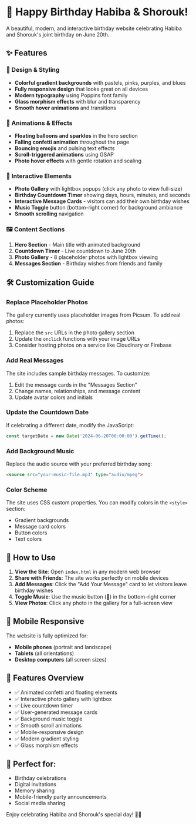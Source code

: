 # 🎉 Happy Birthday Habiba & Shorouk!

A beautiful, modern, and interactive birthday website celebrating Habiba and Shorouk's joint birthday on June 20th.

## ✨ Features

### 🎨 Design & Styling
- **Colorful gradient backgrounds** with pastels, pinks, purples, and blues
- **Fully responsive design** that looks great on all devices
- **Modern typography** using Poppins font family
- **Glass morphism effects** with blur and transparency
- **Smooth hover animations** and transitions

### 🎈 Animations & Effects
- **Floating balloons and sparkles** in the hero section
- **Falling confetti animation** throughout the page
- **Bouncing emojis** and pulsing text effects
- **Scroll-triggered animations** using GSAP
- **Photo hover effects** with gentle rotation and scaling

### 📱 Interactive Elements
- **Photo Gallery** with lightbox popups (click any photo to view full-size)
- **Birthday Countdown Timer** showing days, hours, minutes, and seconds
- **Interactive Message Cards** - visitors can add their own birthday wishes
- **Music Toggle** button (bottom-right corner) for background ambiance
- **Smooth scrolling** navigation

### 🖼️ Content Sections
1. **Hero Section** - Main title with animated background
2. **Countdown Timer** - Live countdown to June 20th
3. **Photo Gallery** - 8 placeholder photos with lightbox viewing
4. **Messages Section** - Birthday wishes from friends and family

## 🛠️ Customization Guide

### Replace Placeholder Photos
The gallery currently uses placeholder images from Picsum. To add real photos:
1. Replace the `src` URLs in the photo gallery section
2. Update the `onclick` functions with your image URLs
3. Consider hosting photos on a service like Cloudinary or Firebase

### Add Real Messages
The site includes sample birthday messages. To customize:
1. Edit the message cards in the "Messages Section"
2. Change names, relationships, and message content
3. Update avatar colors and initials

### Update the Countdown Date
If celebrating a different date, modify the JavaScript:
```javascript
const targetDate = new Date('2024-06-20T00:00:00').getTime();
```

### Add Background Music
Replace the audio source with your preferred birthday song:
```html
<source src="your-music-file.mp3" type="audio/mpeg">
```

### Color Scheme
The site uses CSS custom properties. You can modify colors in the `<style>` section:
- Gradient backgrounds
- Message card colors
- Button colors
- Text colors

## 🚀 How to Use

1. **View the Site**: Open `index.html` in any modern web browser
2. **Share with Friends**: The site works perfectly on mobile devices
3. **Add Messages**: Click the "Add Your Message" card to let visitors leave birthday wishes
4. **Toggle Music**: Use the music button (🎵) in the bottom-right corner
5. **View Photos**: Click any photo in the gallery for a full-screen view

## 📱 Mobile Responsive

The website is fully optimized for:
- **Mobile phones** (portrait and landscape)
- **Tablets** (all orientations)
- **Desktop computers** (all screen sizes)

## 🎵 Features Overview

- ✅ Animated confetti and floating elements
- ✅ Interactive photo gallery with lightbox
- ✅ Live countdown timer
- ✅ User-generated message cards
- ✅ Background music toggle
- ✅ Smooth scroll animations
- ✅ Mobile-responsive design
- ✅ Modern gradient styling
- ✅ Glass morphism effects

## 🎂 Perfect for:
- Birthday celebrations
- Digital invitations
- Memory sharing
- Mobile-friendly party announcements
- Social media sharing

Enjoy celebrating Habiba and Shorouk's special day! 🌟💕 